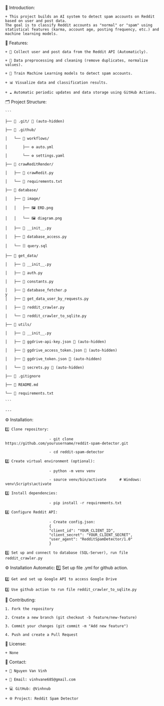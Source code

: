 🧠 Introduction:

    + This project builds an AI system to detect spam accounts on Reddit based on user and post data.
    The goal is to classify Reddit accounts as "normal" or "spam" using statistical features (karma, account age, posting frequency, etc.) and machine learning models.


🚀 Features:

    + 🧩 Collect user and post data from the Reddit API (Automaticly).

    + 🧮 Data preprocessing and cleaning (remove duplicates, normalize values).

    + 🤖 Train Machine Learning models to detect spam accounts.

    + 📊 Visualize data and classification results.

    + ☁️ Automatic periodic updates and data storage using GitHub Actions.


🗂️ Project Structure:

    ```
    
    ├── 📁 .git/ 🚫 (auto-hidden)

    ├── 📁 .github/

    │   └── 📁 workflows/

    │       ├── ⚙️ auto.yml

    │       └── ⚙️ settings.yaml

    ├── 📁 crawReditRender/

    │   ├── 🐍 crawRedit.py

    │   └── 📄 requirements.txt

    ├── 📁 database/

    │   ├── 📁 image/

    │   │   ├── 🖼️ ERD.png

    │   │   └── 🖼️ diagram.png

    │   ├── 🐍 __init__.py

    │   ├── 🐍 database_access.py

    │   └── 🗄️ query.sql

    ├── 📁 get_data/

    │   ├── 🐍 __init__.py

    │   ├── 🐍 auth.py

    │   ├── 🐍 constants.py

    │   ├── 🐍 database_fetcher.p
    y
    │   ├── 🐍 get_data_user_by_requests.py

    │   ├── 🐍 reddit_crawler.py

    │   └── 🐍 reddit_crawler_to_sqlite.py

    ├── 📁 utils/

    │   ├── 🐍 __init__.py

    │   ├── 📄 ggdrive-api-key.json 🚫 (auto-hidden)

    │   ├── 📄 ggdrive_access_token.json 🚫 (auto-hidden)

    │   ├── 📄 ggdrive_token.json 🚫 (auto-hidden)

    │   └── 🐍 secrets.py 🚫 (auto-hidden)

    ├── 🚫 .gitignore

    ├── 📖 README.md

    └── 📄 requirements.txt

    ```

    ---


⚙️ Installation:


    1️⃣ Clone repository: 

                        - git clone https://github.com/yourusername/reddit-spam-detector.git

                        - cd reddit-spam-detector

    2️⃣ Create virtual environment (optional):

                        - python -m venv venv

                        - source venv/bin/activate      # Windows: venv\Scripts\activate

    3️⃣ Install dependencies:

                        - pip install -r requirements.txt

    4️⃣ Configure Reddit API:
    
                        - Create config.json:
                        {
                        "client_id": "YOUR_CLIENT_ID",
                        "client_secret": "YOUR_CLIENT_SECRET",
                        "user_agent": "RedditSpamDetector/1.0"
                        }
    
    5️⃣ Set up and connect to database (SQL-Server), run file reddit_crawler.py 

⚙️ Installation Automatic:
    1️⃣ Set up file .yml for github action. 

    2️⃣ Get and set up Google API to access Google Drive

    3️⃣ Use github action to run file reddit_crawler_to_sqlite.py

🤝 Contributing:

    1. Fork the repository

    2. Create a new branch (git checkout -b feature/new-feature)

    3. Commit your changes (git commit -m "Add new feature")

    4. Push and create a Pull Request


📜 License:

    + None


📧 Contact:

    + 👤 Nguyen Van Vinh

    + 📩 Email: vinhvane685@gmail.com

    + 💻 GitHub: @Vinhnub

    + 🌐 Project: Reddit Spam Detector
